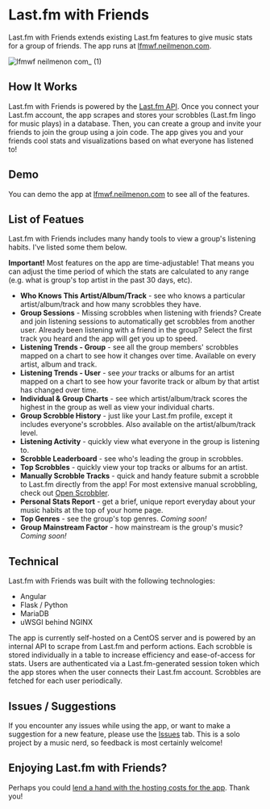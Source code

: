 # Last.fm with Friends

Last.fm with Friends extends existing Last.fm features to give music stats for a group of friends. The app runs at [lfmwf.neilmenon.com](https://lfmwf.neilmenon.com).

![lfmwf neilmenon com_ (1)](https://github.com/neilmenon/lastfm-with-friends/assets/47338272/e2e35a5e-c419-41e1-a15c-2297ccf28fad)

## How It Works
Last.fm with Friends is powered by the [Last.fm API](https://www.last.fm/api). Once you connect your Last.fm account, the app scrapes and stores your scrobbles (Last.fm lingo for music plays) in a database. Then, you can create a group and invite your friends to join the group using a join code. The app gives you and your friends cool stats and visualizations based on what everyone has listened to!

## Demo
You can demo the app at [lfmwf.neilmenon.com](https://lfmwf.neilmenon.com) to see all of the features.

## List of Featues
Last.fm with Friends includes many handy tools to view a group's listening habits. I've listed some them below.

**Important!** Most features on the app are time-adjustable! That means you can adjust the time period of which the stats are calculated to any range (e.g. what is group's top artist in the past 30 days, etc).
- **Who Knows This Artist/Album/Track** - see who knows a particular artist/album/track and how many scrobbles they have.
- **Group Sessions** - Missing scrobbles when listening with friends? Create and join listening sessions to automatically get scrobbles from another user. Already been listening with a friend in the group? Select the first track you heard and the app will get you up to speed.
- **Listening Trends - Group** - see all the group members' scrobbles mapped on a chart to see how it changes over time. Available on every artist, album and track.
- **Listening Trends - User** - see *your* tracks or albums for an artist mapped on a chart to see how your favorite track or album by that artist has changed over time.
- **Individual & Group Charts** - see which artist/album/track scores the highest in the group as well as view your individual charts.
- **Group Scrobble History** - just like your Last.fm profile, except it includes everyone's scrobbles. Also available on the artist/album/track level.
- **Listening Activity** - quickly view what everyone in the group is listening to.
- **Scrobble Leaderboard** - see who's leading the group in scrobbles.
- **Top Scrobbles** - quickly view your top tracks or albums for an artist.
- **Manually Scrobble Tracks** - quick and handy feature submit a scrobble to Last.fm directly from the app! For most extensive manual scrobbling, check out [Open Scrobbler](https://openscrobbler.com/).
- **Personal Stats Report** - get a brief, unique report everyday about your music habits at the top of your home page.
- **Top Genres** - see the group's top genres. *Coming soon!*
- **Group Mainstream Factor** - how mainstream is the group's music? *Coming soon!*

## Technical
Last.fm with Friends was built with the following technologies:

- Angular
- Flask / Python
- MariaDB
- uWSGI behind NGINX

The app is currently self-hosted on a CentOS server and is powered by an internal API to scrape from Last.fm and perform actions. Each scrobble is stored individually in a table to increase efficiency and ease-of-access for stats. Users are authenticated via a Last.fm-generated session token which the app stores when the user connects their Last.fm account. Scrobbles are fetched for each user periodically.

## Issues / Suggestions
If you encounter any issues while using the app, or want to make a suggestion for a new feature, please use the [Issues](https://github.com/neilmenon/lastfm-with-friends/issues) tab. This is a solo project by a music nerd, so feedback is most certainly welcome!

## Enjoying Last.fm with Friends?
Perhaps you could [lend a hand with the hosting costs for the app](https://www.buymeacoffee.com/neilmenon). Thank you!
